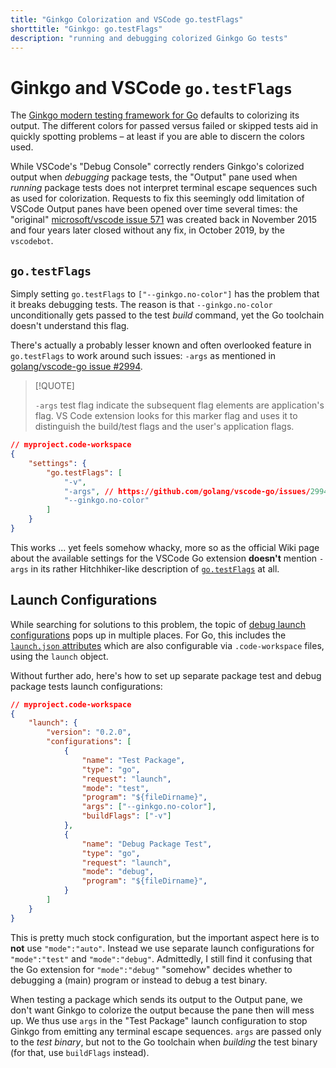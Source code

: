 ```yaml
---
title: "Ginkgo Colorization and VSCode go.testFlags"
shorttitle: "Ginkgo: go.testFlags"
description: "running and debugging colorized Ginkgo Go tests"
---
```


# Ginkgo and VSCode `go.testFlags`

The [Ginkgo modern testing framework for Go](https://github.com/onsi/ginkgo)
defaults to colorizing its output. The different colors for passed versus failed
or skipped tests aid in quickly spotting problems – at least if you are able to
discern the colors used.

While VSCode's "Debug Console" correctly renders Ginkgo's colorized output when
_debugging_ package tests, the "Output" pane used when _running_ package tests
does not interpret terminal escape sequences such as used for colorization.
Requests to fix this seemingly odd limitation of VSCode Output panes have been
opened over time several times: the "original" [microsoft/vscode issue
571](https://github.com/microsoft/vscode/issues/571) was created back in
November 2015 and four years later closed without any fix, in October 2019, by
the `vscodebot`.

## `go.testFlags`

Simply setting `go.testFlags` to `["--ginkgo.no-color"]` has the problem that it
breaks debugging tests. The reason is that `--ginkgo.no-color` unconditionally
gets passed to the test _build_ command, yet the Go toolchain doesn't understand
this flag.

There's actually a probably lesser known and often overlooked feature in
`go.testFlags` to work around such issues: `-args` as mentioned in
[golang/vscode-go issue
#2994](https://github.com/golang/vscode-go/issues/2994#issuecomment-1748893664). 

> [!QUOTE]
>
> `-args` test flag indicate the subsequent flag elements are application's
> flag. VS Code extension looks for this marker flag and uses it to distinguish
> the build/test flags and the user's application flags.

```json
// myproject.code-workspace
{
	"settings": {
		"go.testFlags": [
			"-v",
			"-args", // https://github.com/golang/vscode-go/issues/2994
			"--ginkgo.no-color"
		]
	}
}
```

This works ... yet feels somehow whacky, more so as the official Wiki page about
the available settings for the VSCode Go extension **doesn't** mention `-args`
in its rather Hitchhiker-like description of
[`go.testFlags`](https://github.com/golang/vscode-go/wiki/settings#gotestflags)
at all.

## Launch Configurations

While searching for solutions to this problem, the topic of [debug launch
configurations](https://code.visualstudio.com/docs/debugtest/debugging-configuration#_launch-configurations)
pops up in multiple places. For Go, this includes the [`launch.json`
attributes](https://github.com/golang/vscode-go/blob/master/docs/debugging.md#launchjson-attributes)
which are also configurable via `.code-workspace` files, using the `launch`
object.

Without further ado, here's how to set up separate package test and debug
package tests launch configurations:

```json
// myproject.code-workspace
{
	"launch": {
		"version": "0.2.0",
		"configurations": [
			{
				"name": "Test Package",
				"type": "go",
				"request": "launch",
				"mode": "test",
				"program": "${fileDirname}",
				"args": ["--ginkgo.no-color"],
				"buildFlags": ["-v"]
			},	
			{
				"name": "Debug Package Test",
				"type": "go",
				"request": "launch",
				"mode": "debug",
				"program": "${fileDirname}",
			}
		]
	}
}
```

This is pretty much stock configuration, but the important aspect here is to
**not** use `"mode":"auto"`. Instead we use separate launch configurations for
`"mode":"test"` and `"mode":"debug"`. Admittedly, I still find it confusing that
the Go extension for `"mode":"debug"` "somehow" decides whether to debugging a
(main) program or instead to debug a test binary.

When testing a package which sends its output to the Output pane, we don't want
Ginkgo to colorize the output because the pane then will mess up. We thus use
`args` in the "Test Package" launch configuration to stop Ginkgo from emitting
any terminal escape sequences. `args` are passed only to the _test binary_, but
not to the Go toolchain when _building_ the test binary (for that, use
`buildFlags` instead).
